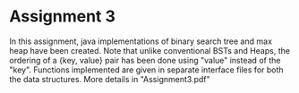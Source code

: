 # Assignment 3

In this assignment, java implementations of binary search tree and max heap have been created. Note that unlike conventional BSTs and Heaps, the ordering of a {key, value} pair has been done using "value" instead of the "key". Functions implemented are given in separate interface files for both the data structures. More details in "Assignment3.pdf"
